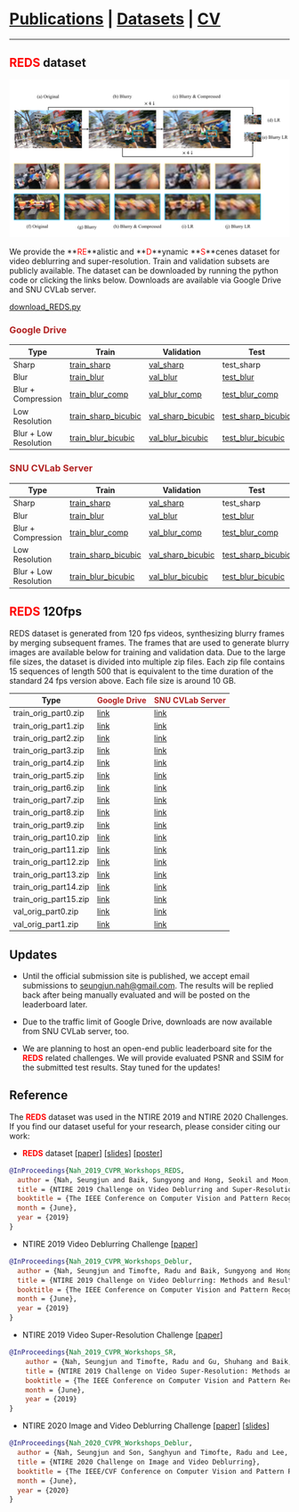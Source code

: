 # [Publications](../publications) | [Datasets](datasets) | [CV](../cv.pdf)
___

## <font color="red">REDS</font> dataset

<!-- ![Image](figs/REDS_dataset_v3.jpg) -->
![Image](figs/REDS_dataset_v3.svg)

We provide the **<font color="red">RE</font>**alistic and **<font color="red">D</font>**ynamic **<font color="red">S</font>**cenes dataset for video deblurring and super-resolution. Train and validation subsets are publicly available.
The dataset can be downloaded by running the python code or clicking the links below.
Downloads are available via Google Drive and SNU CVLab server.

[download_REDS.py](https://gist.github.com/SeungjunNah/b10d369b92840cb8dd2118dd4f41d643)

### <font color="FireBrick">Google Drive</font>

Type | Train | Validation | Test
-- | -- | -- | --
Sharp | [train_sharp](https://drive.google.com/open?id=1YLksKtMhd2mWyVSkvhDaDLWSc1qYNCz-) | [val_sharp](https://drive.google.com/open?id=1MGeObVQ1-Z29f-myDP7-8c3u0_xECKXq) | test_sharp
Blur | [train_blur](https://drive.google.com/open?id=1Be2cgzuuXibcqAuJekDgvHq4MLYkCgR8) | [val_blur](https://drive.google.com/open?id=1N8z2yD0GDWmh6U4d4EADERtcUgDzGrHx) | [test_blur](https://drive.google.com/file/d/1dr0--ZBKqr4P1M8lek6JKD1Vd6bhhrZT/view?usp=sharing)
Blur + Compression | [train_blur_comp](https://drive.google.com/open?id=1hi6348BB9QQFqVx2PY7pKn32HQM89CJ1) | [val_blur_comp](https://drive.google.com/open?id=13d1uzqLdbsQzeZkWgdF5QVHqDSjfE4zZ) | [test_blur_comp](https://drive.google.com/file/d/1OctyKR3ER_YWrZxKxQsZzLis3BvLSOFO/view?usp=sharing)
Low Resolution | [train_sharp_bicubic](https://drive.google.com/open?id=1a4PrjqT-hShvY9IyJm3sPF0ZaXyrCozR) | [val_sharp_bicubic](https://drive.google.com/open?id=1sChhtzN9Css10gX7Xsmc2JaC-2Pzco6a) | [test_sharp_bicubic](https://drive.google.com/file/d/1y0Jle6xB41TdRK_QMJ_E8W_iBMxwq_Rh/view?usp=sharing)
Blur + Low Resolution | [train_blur_bicubic](https://drive.google.com/open?id=10u8gthv2Q95RMCb1LeCN8N4ozB8TVjMt) | [val_blur_bicubic](https://drive.google.com/open?id=1i3NAb7EmF4fCYadGaHK54-Zgx9lIC2Gp) | [test_blur_bicubic](https://drive.google.com/file/d/14YszfzUAeAfwP0ZA2FRzAiVxxZLg7-tY/view?usp=sharing)

### <font color="FireBrick">SNU CVLab Server</font>

Type | Train | Validation | Test
-- | -- | -- | --
Sharp | [train_sharp](https://cv.snu.ac.kr/~snah/Deblur/dataset/REDS/train_sharp.zip) | [val_sharp](https://cv.snu.ac.kr/~snah/Deblur/dataset/REDS/val_sharp.zip) | test_sharp
Blur | [train_blur](https://cv.snu.ac.kr/~snah/Deblur/dataset/REDS/train_blur.zip) | [val_blur](https://cv.snu.ac.kr/~snah/Deblur/dataset/REDS/val_blur.zip) | [test_blur](https://cv.snu.ac.kr/~snah/Deblur/dataset/REDS/test_blur.zip)
Blur + Compression | [train_blur_comp](https://cv.snu.ac.kr/~snah/Deblur/dataset/REDS/train_blur_comp.zip) | [val_blur_comp](https://cv.snu.ac.kr/~snah/Deblur/dataset/REDS/val_blur_comp.zip) | [test_blur_comp](https://cv.snu.ac.kr/~snah/Deblur/dataset/REDS/test_blur_comp.zip)
Low Resolution | [train_sharp_bicubic](https://cv.snu.ac.kr/~snah/Deblur/dataset/REDS/train_sharp_bicubic.zip) | [val_sharp_bicubic](https://cv.snu.ac.kr/~snah/Deblur/dataset/REDS/val_sharp_bicubic.zip) | [test_sharp_bicubic](https://cv.snu.ac.kr/~snah/Deblur/dataset/REDS/test_sharp_bicubic.zip)
Blur + Low Resolution | [train_blur_bicubic](https://cv.snu.ac.kr/~snah/Deblur/dataset/REDS/train_blur_bicubic.zip) | [val_blur_bicubic](https://cv.snu.ac.kr/~snah/Deblur/dataset/REDS/val_blur_bicubic.zip) | [test_blur_bicubic](https://cv.snu.ac.kr/~snah/Deblur/dataset/REDS/test_blur_bicubic.zip)

## <font color="red">REDS</font> 120fps

REDS dataset is generated from 120 fps videos, synthesizing blurry frames by merging subsequent frames. The frames that are used to generate blurry images are available below for training and validation data. Due to the large file sizes, the dataset is divided into multiple zip files. Each zip file contains 15 sequences of length 500 that is equivalent to the time duration of the standard 24 fps version above. Each file size is around 10 GB.

Type | <font color="FireBrick">Google Drive</font> | <font color="FireBrick">SNU CVLab Server</font>
-- | -- | --
train_orig_part0.zip | [link](https://drive.google.com/file/d/1SbbGH3V5PbqfezDaWMMK4eeDCFUD54HS/view?usp=sharing) | [link](https://cv.snu.ac.kr/~snah/Deblur/dataset/REDS/orig/train_orig_part0.zip)
train_orig_part1.zip | [link](https://drive.google.com/file/d/14syvaC0IMB4NtPFvdop5dzqxllUKXTKS/view?usp=sharing) | [link](https://cv.snu.ac.kr/~snah/Deblur/dataset/REDS/orig/train_orig_part1.zip)
train_orig_part2.zip | [link](https://drive.google.com/file/d/11fluEfEBopcX-cGn5SFgwf_h8JfQGt7A/view?usp=sharing) | [link](https://cv.snu.ac.kr/~snah/Deblur/dataset/REDS/orig/train_orig_part2.zip)
train_orig_part3.zip | [link](https://drive.google.com/file/d/1R7QgDyPWU0dikl1st5XjDb308w-96baT/view?usp=sharing) | [link](https://cv.snu.ac.kr/~snah/Deblur/dataset/REDS/orig/train_orig_part3.zip)
train_orig_part4.zip | [link](https://drive.google.com/file/d/1coHJKOUxBkHQIAOmQcTNRrrp27WV0B9r/view?usp=sharing) | [link](https://cv.snu.ac.kr/~snah/Deblur/dataset/REDS/orig/train_orig_part4.zip)
train_orig_part5.zip | [link](https://drive.google.com/file/d/1vUpP0UYaqCQAiAYYS2z5_YEwZg6yXt6Y/view?usp=sharing) | [link](https://cv.snu.ac.kr/~snah/Deblur/dataset/REDS/orig/train_orig_part5.zip)
train_orig_part6.zip | [link](https://drive.google.com/file/d/1SIhKxGoTEo6NsmH9qR-XEqzppACdndKU/view?usp=sharing) | [link](https://cv.snu.ac.kr/~snah/Deblur/dataset/REDS/orig/train_orig_part6.zip)
train_orig_part7.zip | [link](https://drive.google.com/file/d/1ihKZf11vepVfJ4Apn_NOda1Ok5o6O0C0/view?usp=sharing) | [link](https://cv.snu.ac.kr/~snah/Deblur/dataset/REDS/orig/train_orig_part7.zip)
train_orig_part8.zip | [link](https://drive.google.com/file/d/1A0DT8xI0UerY4yFcyVnBJDtLm3u3NarG/view?usp=sharing) | [link](https://cv.snu.ac.kr/~snah/Deblur/dataset/REDS/orig/train_orig_part8.zip)
train_orig_part9.zip | [link](https://drive.google.com/file/d/1GjExuzbU7TEIpdP2aKqAKCCk2VlhdTPM/view?usp=sharing) | [link](https://cv.snu.ac.kr/~snah/Deblur/dataset/REDS/orig/train_orig_part9.zip)
train_orig_part10.zip | [link](https://drive.google.com/file/d/11vmraP75tis-8n8s53pvO5NtwDAKtfKl/view?usp=sharing) | [link](https://cv.snu.ac.kr/~snah/Deblur/dataset/REDS/orig/train_orig_part10.zip)
train_orig_part11.zip | [link](https://drive.google.com/file/d/1fvA9FBKXHrm5FL2IRofsVAITe5D4Fi_A/view?usp=sharing) | [link](https://cv.snu.ac.kr/~snah/Deblur/dataset/REDS/orig/train_orig_part11.zip)
train_orig_part12.zip | [link](https://drive.google.com/file/d/1MOkuFqbkj35H-fkP0PS3igAuE_LrAvTv/view?usp=sharing) | [link](https://cv.snu.ac.kr/~snah/Deblur/dataset/REDS/orig/train_orig_part12.zip)
train_orig_part13.zip | [link](https://drive.google.com/file/d/1Rnt0kmCnrnQtd-QYY1lPWpJz13jCLSXJ/view?usp=sharing) | [link](https://cv.snu.ac.kr/~snah/Deblur/dataset/REDS/orig/train_orig_part13.zip)
train_orig_part14.zip | [link](https://drive.google.com/file/d/1joFdd81DJujDfUMRdfCCAJMAK6rfFMIK/view?usp=sharing) | [link](https://cv.snu.ac.kr/~snah/Deblur/dataset/REDS/orig/train_orig_part14.zip)
train_orig_part15.zip | [link](https://drive.google.com/file/d/1izQaGBPZpBj5Pmr0a8whPX-RbAIOZi8x/view?usp=sharing) | [link](https://cv.snu.ac.kr/~snah/Deblur/dataset/REDS/orig/train_orig_part15.zip)
val_orig_part0.zip | [link](https://drive.google.com/file/d/1XqpCRaahvF1-mQMAeXfUxBNqqLFAGH59/view?usp=sharing) | [link](https://cv.snu.ac.kr/~snah/Deblur/dataset/REDS/orig/val_orig_part0.zip)
val_orig_part1.zip | [link](https://drive.google.com/file/d/1LJUDs7B63b7r4wek-C2d29gG1hfTOCYB/view?usp=sharing) | [link](https://cv.snu.ac.kr/~snah/Deblur/dataset/REDS/orig/val_orig_part1.zip)

## Updates

* Until the official submission site is published, we accept email submissions to seungjun.nah@gmail.com. The results will be replied back after being manually evaluated and will be posted on the leaderboard later.

* Due to the traffic limit of Google Drive, downloads are now available from SNU CVLab server, too.

* We are planning to host an open-end public leaderboard site for the **<font color="red">REDS</font>** related challenges.
We will provide evaluated PSNR and SSIM for the submitted test results.
Stay tuned for the updates!

## Reference

The **<font color="red">REDS</font>** dataset was used in the NTIRE 2019 and NTIRE 2020 Challenges. If you find our dataset useful for your research, please consider citing our work:

* **<font color="red">REDS</font>** dataset [[paper](http://openaccess.thecvf.com/content_CVPRW_2019/papers/NTIRE/Nah_NTIRE_2019_Challenge_on_Video_Deblurring_and_Super-Resolution_Dataset_and_CVPRW_2019_paper.pdf)] [[slides](https://drive.google.com/file/d/13F6UEyBDFGTiFDyxqLzrPiq4Y2-8BKQE/view?usp=sharing)] [[poster](https://drive.google.com/file/d/1rRd-6QoPqxJQCVIvxSXiaaxRIL4qGMsd/view?usp=sharing)]

```bibtex
@InProceedings{Nah_2019_CVPR_Workshops_REDS,
  author = {Nah, Seungjun and Baik, Sungyong and Hong, Seokil and Moon, Gyeongsik and Son, Sanghyun and Timofte, Radu and Lee, Kyoung Mu},
  title = {NTIRE 2019 Challenge on Video Deblurring and Super-Resolution: Dataset and Study},
  booktitle = {The IEEE Conference on Computer Vision and Pattern Recognition (CVPR) Workshops},
  month = {June},
  year = {2019}
}
```

* NTIRE 2019 Video Deblurring Challenge [[paper](http://openaccess.thecvf.com/content_CVPRW_2019/papers/NTIRE/Nah_NTIRE_2019_Challenge_on_Video_Deblurring_Methods_and_Results_CVPRW_2019_paper.pdf)]

```bibtex
@InProceedings{Nah_2019_CVPR_Workshops_Deblur,
  author = {Nah, Seungjun and Timofte, Radu and Baik, Sungyong and Hong, Seokil and Moon, Gyeongsik and Son, Sanghyun and Lee, Kyoung Mu},
  title = {NTIRE 2019 Challenge on Video Deblurring: Methods and Results},
  booktitle = {The IEEE Conference on Computer Vision and Pattern Recognition (CVPR) Workshops},
  month = {June},
  year = {2019}
}
```

* NTIRE 2019 Video Super-Resolution Challenge [[paper](http://openaccess.thecvf.com/content_CVPRW_2019/papers/NTIRE/Nah_NTIRE_2019_Challenge_on_Video_Super-Resolution_Methods_and_Results_CVPRW_2019_paper.pdf)]

```bibtex
@InProceedings{Nah_2019_CVPR_Workshops_SR,
	author = {Nah, Seungjun and Timofte, Radu and Gu, Shuhang and Baik, Sungyong and Hong, Seokil and Moon, Gyeongsik and Son, Sanghyun and Lee, Kyoung Mu},
	title = {NTIRE 2019 Challenge on Video Super-Resolution: Methods and Results},
	booktitle = {The IEEE Conference on Computer Vision and Pattern Recognition (CVPR) Workshops},
	month = {June},
	year = {2019}
}
```

* NTIRE 2020 Image and Video Deblurring Challenge [[paper](http://openaccess.thecvf.com/content_CVPRW_2020/papers/w31/Nah_NTIRE_2020_Challenge_on_Image_and_Video_Deblurring_CVPRW_2020_paper.pdf)] [[slides](https://drive.google.com/file/d/1Ll3D1acvujQFXGoX-P2dRKJPcle3rH_B/view?usp=sharing)]

```bibtex
@InProceedings{Nah_2020_CVPR_Workshops_Deblur,
  author = {Nah, Seungjun and Son, Sanghyun and Timofte, Radu and Lee, Kyoung Mu},
  title = {NTIRE 2020 Challenge on Image and Video Deblurring},
  booktitle = {The IEEE/CVF Conference on Computer Vision and Pattern Recognition (CVPR) Workshops},
  month = {June},
  year = {2020}
}
```